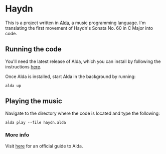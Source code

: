 # Haydn

This is a project written in [Alda](https://github.com/alda-lang/alda), a music programming language. I'm translating the first movement of Haydn's Sonata No. 60 in C Major into code.

## Running the code

You'll need the latest release of Alda, which you can install by following the instructions [here](https://github.com/alda-lang/alda#installation).

Once Alda is installed, start Alda in the background by running:

<code>alda up</code>

## Playing the music

Navigate to the directory where the code is located and type the following:

<code>alda play --file haydn.alda</code>

### More info

Visit <a href="http://daveyarwood.github.io/alda/2015/09/05/alda-a-manifesto-and-gentle-introduction">here</a> for an official guide to Alda.
